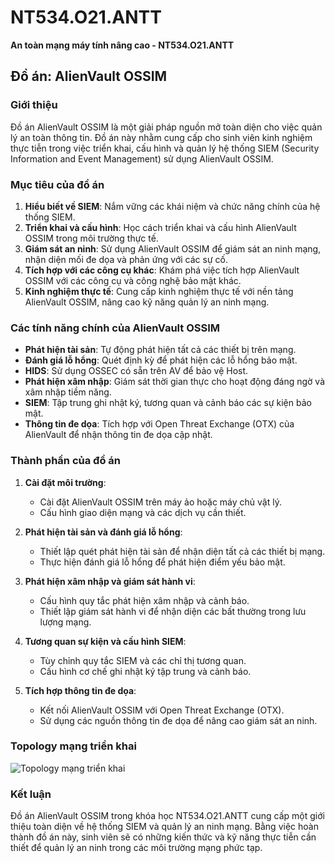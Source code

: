 # NT534.O21.ANTT
**An toàn mạng máy tính nâng cao - NT534.O21.ANTT**

## Đồ án: AlienVault OSSIM

### Giới thiệu

Đồ án AlienVault OSSIM là một giải pháp nguồn mở toàn diện cho việc quản lý an toàn thông tin. Đồ án này nhằm cung cấp cho sinh viên kinh nghiệm thực tiễn trong việc triển khai, cấu hình và quản lý hệ thống SIEM (Security Information and Event Management) sử dụng AlienVault OSSIM.

### Mục tiêu của đồ án

1. **Hiểu biết về SIEM**: Nắm vững các khái niệm và chức năng chính của hệ thống SIEM.
2. **Triển khai và cấu hình**: Học cách triển khai và cấu hình AlienVault OSSIM trong môi trường thực tế.
3. **Giám sát an ninh**: Sử dụng AlienVault OSSIM để giám sát an ninh mạng, nhận diện mối đe dọa và phản ứng với các sự cố.
4. **Tích hợp với các công cụ khác**: Khám phá việc tích hợp AlienVault OSSIM với các công cụ và công nghệ bảo mật khác.
5. **Kinh nghiệm thực tế**: Cung cấp kinh nghiệm thực tế với nền tảng AlienVault OSSIM, nâng cao kỹ năng quản lý an ninh mạng.

### Các tính năng chính của AlienVault OSSIM

- **Phát hiện tài sản**: Tự động phát hiện tất cả các thiết bị trên mạng.
- **Đánh giá lỗ hổng**: Quét định kỳ để phát hiện các lỗ hổng bảo mật.
- **HIDS**: Sử dụng OSSEC có sẵn trên AV để bảo vệ Host.
- **Phát hiện xâm nhập**: Giám sát thời gian thực cho hoạt động đáng ngờ và xâm nhập tiềm năng.
- **SIEM**: Tập trung ghi nhật ký, tương quan và cảnh báo các sự kiện bảo mật.
- **Thông tin đe dọa**: Tích hợp với Open Threat Exchange (OTX) của AlienVault để nhận thông tin đe dọa cập nhật.

### Thành phần của đồ án

1. **Cài đặt môi trường**: 
   - Cài đặt AlienVault OSSIM trên máy ảo hoặc máy chủ vật lý.
   - Cấu hình giao diện mạng và các dịch vụ cần thiết.

2. **Phát hiện tài sản và đánh giá lỗ hổng**:
   - Thiết lập quét phát hiện tài sản để nhận diện tất cả các thiết bị mạng.
   - Thực hiện đánh giá lỗ hổng để phát hiện điểm yếu bảo mật.

3. **Phát hiện xâm nhập và giám sát hành vi**:
   - Cấu hình quy tắc phát hiện xâm nhập và cảnh báo.
   - Thiết lập giám sát hành vi để nhận diện các bất thường trong lưu lượng mạng.

4. **Tương quan sự kiện và cấu hình SIEM**:
   - Tùy chỉnh quy tắc SIEM và các chỉ thị tương quan.
   - Cấu hình cơ chế ghi nhật ký tập trung và cảnh báo.

5. **Tích hợp thông tin đe dọa**:
   - Kết nối AlienVault OSSIM với Open Threat Exchange (OTX).
   - Sử dụng các nguồn thông tin đe dọa để nâng cao giám sát an ninh.

### Topology mạng triển khai

![Topology mạng triển khai](https://github.com/user-attachments/assets/41d71ca6-efd5-4585-91c4-e46596c23b4f)


### Kết luận

Đồ án AlienVault OSSIM trong khóa học NT534.O21.ANTT cung cấp một giới thiệu toàn diện về hệ thống SIEM và quản lý an ninh mạng. Bằng việc hoàn thành đồ án này, sinh viên sẽ có những kiến thức và kỹ năng thực tiễn cần thiết để quản lý an ninh trong các môi trường mạng phức tạp.
